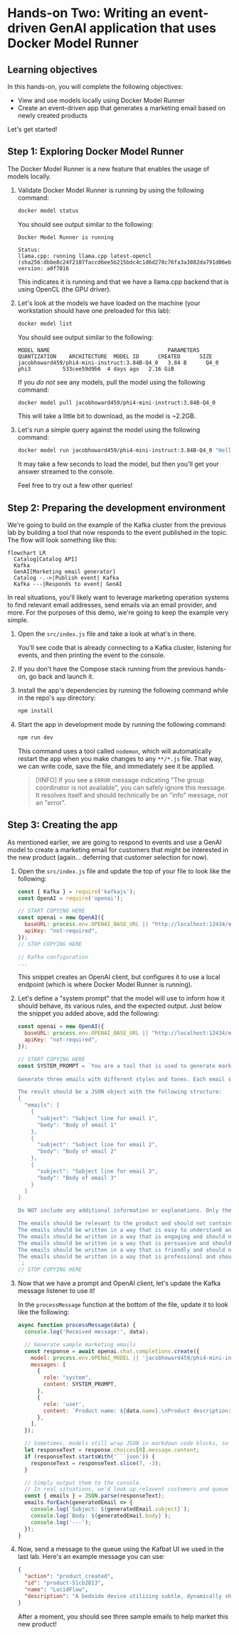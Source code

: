 # Hands-on Two: Writing an event-driven GenAI application that uses Docker Model Runner

## Learning objectives

In this hands-on, you will complete the following objectives:

- View and use models locally using Docker Model Runner
- Create an event-driven app that generates a marketing email based on newly created products

Let's get started!


## Step 1: Exploring Docker Model Runner

The Docker Model Runner is a new feature that enables the usage of models locally.

1. Validate Docker Model Runner is running by using the following command:

    ```bash
    docker model status
    ```

    You should see output similar to the following:

    ```console
    Docker Model Runner is running

    Status:
    llama.cpp: running llama.cpp latest-opencl (sha256:dbbe8c24f2107faccd6ee5b215bdc4c1d6d278c76fa3a3882da791d06ebd2e3) version: a0f7016
    ```

    This indicates it is running and that we have a llama.cpp backend that is using OpenCL (the GPU driver).

2. Let's look at the models we have loaded on the machine (your workstation should have one preloaded for this lab):

    ```bash
    docker model list
    ```

    You should see output similar to the following:

    ```console
    MODEL NAME                                     PARAMETERS  QUANTIZATION    ARCHITECTURE  MODEL ID      CREATED      SIZE       
    jacobhoward459/phi4-mini-instruct:3.84B-Q4_0   3.84 B      Q4_0            phi3          533cee59d9b6  4 days ago   2.16 GiB 
    ```

    If you _do not_ see any models, pull the model using the following command:

    ```bash
    docker model pull jacobhoward459/phi4-mini-instruct:3.84B-Q4_0
    ```

    This will take a little bit to download, as the model is ~2.2GB.

3. Let's run a simple query against the model using the following command:

    ```bash
    docker model run jacobhoward459/phi4-mini-instruct:3.84B-Q4_0 "Hello! What can I do for fun in Seattle in 200 characters or less?"
    ```

    It may take a few seconds to load the model, but then you'll get your answer streamed to the console.

    Feel free to try out a few other queries!

## Step 2: Preparing the development environment

We're going to build on the example of the Kafka cluster from the previous lab by building a tool that now responds to the event published in the topic. The flow will look something like this:

```mermaid
flowchart LR
  Catalog[Catalog API]
  Kafka
  GenAI[Marketing email generator]
  Catalog -.->|Publish event| Kafka
  Kafka ---|Responds to event| GenAI
```

In real situations, you'll likely want to leverage marketing operation systems to find relevant email addresses, send emails via an email provider, and more. For the purposes of this demo, we're going to keep the example very simple. 

1. Open the `src/index.js` file and take a look at what's in there.

    You'll see code that is already connecting to a Kafka cluster, listening for events, and then printing the event to the console.

2. If you don't have the Compose stack running from the previous hands-on, go back and launch it.

3. Install the app's dependencies by running the following command while in the repo's `app` directory:

    ```bash
    npm install
    ```

4. Start the app in development mode by running the following command:

    ```bash
    npm run dev
    ```

    This command uses a tool called `nodemon`, which will automatically restart the app when you make changes to any `**/*.js` file. That way, we can write code, save the file, and immediately see it be applied.

    > [!INFO]
    > If you see a `ERROR` message indicating "The group coordinator is not available", you can safely ignore this message. It resolves itself and should technically be an "info" message, not an "error".


## Step 3: Creating the app

As mentioned earlier, we are going to respond to events and use a GenAI model to create a marketing email for customers that might be interested in the new product (again... deferring that customer selection for now).

1. Open the `src/index.js` file and update the top of your file to look like the following:

    ```javascript
    const { Kafka } = require('kafkajs');
    const OpenAI = require('openai');

    // START COPYING HERE
    const openai = new OpenAI({
      baseURL: process.env.OPENAI_BASE_URL || "http://localhost:12434/engines/v1",
      apiKey: "not-required",
    });
    // STOP COPYING HERE

    // Kafka configuration
    ...
    ```

    This snippet creates an OpenAI client, but configures it to use a local endpoint (which is where Docker Model Runner is running).

2. Let's define a "system prompt" that the model will use to inform how it should behave, its various rules, and the expected output. Just below the snippet you added above, add the following:

    ```javascript
    const openai = new OpenAI({
      baseURL: process.env.OPENAI_BASE_URL || "http://localhost:12434/engines/v1",
      apiKey: "not-required",
    });

    // START COPYING HERE
    const SYSTEM_PROMPT = `You are a tool that is used to generate marketing emails to potential customers for a newly created product. You will be given the name and description of the product, and you will generate a marketing email to potential customers.
        
    Generate three emails with different styles and tones. Each email should be no more than 200 words. The emails should be in English and should be written in a friendly and engaging tone. The emails should include a call to action, such as "Click here to learn more" or "Order now". The emails should also include a subject line that is catchy and relevant to the product.

    The result should be a JSON object with the following structure:
    {
      "emails": [
        {
          "subject": "Subject line for email 1",
          "body": "Body of email 1"
        },
        {
          "subject": "Subject line for email 2",
          "body": "Body of email 2"
        },
        {
          "subject": "Subject line for email 3",
          "body": "Body of email 3"
        }
      ]
    }

    Do NOT include any additional information or explanations. Only the JSON object should be returned.

    The emails should be relevant to the product and should not contain any irrelevant information. 
    The emails should be written in a way that is easy to understand and should not contain any technical jargon. 
    The emails should be written in a way that is engaging and should not be boring. 
    The emails should be written in a way that is persuasive and should not be pushy. 
    The emails should be written in a way that is friendly and should not be rude. 
    The emails should be written in a way that is professional and should not be unprofessional.
    `;
    // STOP COPYING HERE
    ```

3. Now that we have a prompt and OpenAI client, let's update the Kafka message listener to use it!

    In the `processMessage` function at the bottom of the file, update it to look like the following:

    ```javascript
    async function processMessage(data) {
      console.log('Received message:', data);

      // Generate sample marketing emails
      const response = await openai.chat.completions.create({
        model: process.env.OPENAI_MODEL || 'jacobhoward459/phi4-mini-instruct:3.84B-Q4_0',
        messages: [
          {
            role: "system",
            content: SYSTEM_PROMPT,
          },
          {
            role: 'user',
            content: `Product name: ${data.name}.\nProduct description: ${data.description}\n`,
          },
        ],
      });

      // Sometimes, models still wrap JSON in markdown code blocks, so let's remove that.
      let responseText = response.choices[0].message.content;
      if (responseText.startsWith('```json')) {
        responseText = responseText.slice(7, -3);
      }

      // Simply output them to the console.
      // In real situations, we'd look up relavent customers and queue emails.
      const { emails } = JSON.parse(responseText);
      emails.forEach(generatedEmail => {
        console.log(`Subject: ${generatedEmail.subject}`);
        console.log(`Body: ${generatedEmail.body}`);
        console.log('---');
      });
    }
    ```

4. Now, send a message to the queue using the Kafbat UI we used in the last lab. Here's an example message you can use:

    ```json
    {
      "action": "product_created",
      "id": "product-51cb2813",
      "name": "LucidFlow",
      "description": "A bedside device utilizing subtle, dynamically shifting ambient light and binaural audio to gently guide you into deeper, more restorative sleep. Connects to your Microsoft 365 calendar to proactively adjust lighting and soundscapes based on your upcoming schedule, minimizing stress and promoting optimal rest."
    }
    ```

    After a moment, you should see three sample emails to help market this new product!